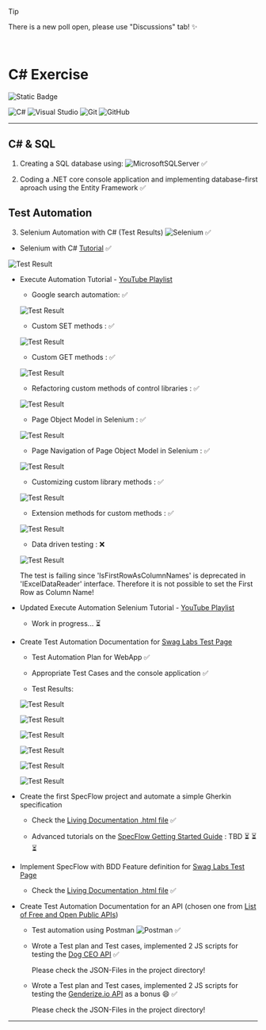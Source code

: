 > [!TIP]
> There is a new poll open, please use "Discussions" tab! :sparkles:  

<br>

# C# Exercise

![Static Badge](https://img.shields.io/badge/Project%20Status-6%20%2F%206-blue?style=plastic)

![C#](https://img.shields.io/badge/c%23-%23239120.svg?style=for-the-badge&logo=csharp&logoColor=white)  ![Visual Studio](https://img.shields.io/badge/Visual%20Studio-5C2D91.svg?style=for-the-badge&logo=visual-studio&logoColor=white)  ![Git](https://img.shields.io/badge/git-%23F05033.svg?style=for-the-badge&logo=git&logoColor=white)  ![GitHub](https://img.shields.io/badge/github-%23121011.svg?style=for-the-badge&logo=github&logoColor=white)  

---

## C# & SQL

1. Creating a SQL database using: 
![MicrosoftSQLServer](https://img.shields.io/badge/Microsoft%20SQL%20Server-CC2927?style=for-the-badge&logo=microsoft%20sql%20server&logoColor=white)    :white_check_mark:

2. Coding a .NET core console application and implementing database-first aproach using the Entity Framework    :white_check_mark:

## Test Automation

3. Selenium Automation with C# (Test Results)   ![Selenium](https://img.shields.io/badge/-selenium-%43B02A?style=for-the-badge&logo=selenium&logoColor=white)    :white_check_mark:

  - Selenium with C# [Tutorial](https://www.javatpoint.com/selenium-csharp)    :white_check_mark:

  ![Test Result](https://raw.githubusercontent.com/schwaben-github/csharp_exercise/main/Selenium_FB_Test_Execution.png)

  - Execute Automation Tutorial - [YouTube Playlist](https://youtube.com/playlist?list=PL6tu16kXT9PqKSouJUV6sRVgmcKs-VCqo&si=Qd_327cs68kyP8HE)

    - Google search automation:    :white_check_mark:

    ![Test Result](https://raw.githubusercontent.com/schwaben-github/csharp_exercise/main/ExecuteAutomation_Test_Execution.png)

    - Custom SET methods :    :white_check_mark:

    ![Test Result](https://raw.githubusercontent.com/schwaben-github/csharp_exercise/main/ExecuteAutomation1_custom_methods_Test_Execution.png)

    - Custom GET methods :    :white_check_mark:

    ![Test Result](https://raw.githubusercontent.com/schwaben-github/csharp_exercise/main/ExecuteAutomation2_get_methods_Test_Execution.png)

    - Refactoring custom methods of control libraries :    :white_check_mark:

    ![Test Result](https://raw.githubusercontent.com/schwaben-github/csharp_exercise/main/ExecuteAutomation3_refactoring_custom_methods_TestExecution.png)

    - Page Object Model in Selenium :    :white_check_mark:
   
    ![Test Result](https://raw.githubusercontent.com/schwaben-github/csharp_exercise/main/ExecuteAutomation4_PageObjectModel_TestExecution.jpeg)

    - Page Navigation of Page Object Model in Selenium :    :white_check_mark:
   
    ![Test Result](https://raw.githubusercontent.com/schwaben-github/csharp_exercise/main/ExecuteAutomation5_PageNavigation_TestExecution.png)

    - Customizing custom library methods :    :white_check_mark:
   
    ![Test Result](https://raw.githubusercontent.com/schwaben-github/csharp_exercise/main/ExecuteAutomation6_TweakCustomLibraryMethods_TestExecution.png)

    - Extension methods for custom methods :    :white_check_mark:
   
    ![Test Result](https://raw.githubusercontent.com/schwaben-github/csharp_exercise/main/ExecuteAutomation7_ExtensionCustomMethods_TestExecution.png)

    - Data driven testing :    :x:

    ![Test Result](https://raw.githubusercontent.com/schwaben-github/csharp_exercise/main/ExecuteAutomation8_DataDrivenTesting_TestExecution.png)

    The test is failing since 'IsFirstRowAsColumnNames' is deprecated in 'IExcelDataReader' interface. Therefore it is not possible to set the First Row as Column Name!

  - Updated Execute Automation Selenium Tutorial - [YouTube Playlist](https://youtube.com/playlist?list=PL6tu16kXT9Pr50Bu96uf9z4rNxMTVTIxm&si=10XlZQ3BbgqImsLd)

    - Work in progress...  :hourglass_flowing_sand:

  - Create Test Automation Documentation for [Swag Labs Test Page](https://www.saucedemo.com/)

    - Test Automation Plan for WebApp    :white_check_mark:
   
    - Appropriate Test Cases and the console application   :white_check_mark:

    - Test Results:
   
    ![Test Result](https://raw.githubusercontent.com/schwaben-github/csharp_exercise/main/SwagLabs_1_TestAutomationApp.png)

    ![Test Result](https://raw.githubusercontent.com/schwaben-github/csharp_exercise/main/SwagLabs_2_VerfyErrorMessageForInvalidCredentials.png)

    ![Test Result](https://raw.githubusercontent.com/schwaben-github/csharp_exercise/main/SwagLabs_3_VerifyLoginButton.png)

    ![Test Result](https://raw.githubusercontent.com/schwaben-github/csharp_exercise/main/SwagLabs_4_VerifyLoginScreenDisplay.png)

    ![Test Result](https://raw.githubusercontent.com/schwaben-github/csharp_exercise/main/SwagLabs_5_VerifyUsernameAndPasswordTextboxes.png)

    ![Test Result](https://raw.githubusercontent.com/schwaben-github/csharp_exercise/main/SwagLabs_6_VerifyWebShopTestPageLoadedAfterLogin.png)

- Create the first SpecFlow project and automate a simple Gherkin specification

  - Check the [Living Documentation .html file](https://github.com/schwaben-github/csharp_exercise/blob/main/Krastavac/LivingDoc.html)    :white_check_mark:

  - Advanced tutorials on the [SpecFlow Getting Started Guide](https://docs.specflow.org/projects/getting-started/en/latest/index.html) : TBD  :hourglass_flowing_sand: :hourglass_flowing_sand: :hourglass_flowing_sand:
 
- Implement SpecFlow with BDD Feature definition for [Swag Labs Test Page](https://www.saucedemo.com/)

  - Check the [Living Documentation .html file](https://github.com/schwaben-github/csharp_exercise/blob/main/SwagLabs2/LivingDoc.html)    :white_check_mark:

- Create Test Automation Documentation for an API (chosen one from [List of Free and Open Public APIs](https://mixedanalytics.com/blog/list-actually-free-open-no-auth-needed-apis/))

  - Test automation using Postman ![Postman](https://img.shields.io/badge/Postman-FF6C37?style=for-the-badge&logo=postman&logoColor=white)    :white_check_mark:
 
  - Wrote a Test plan and Test cases, implemented 2 JS scripts for testing the [Dog CEO API](https://dog.ceo/api/breeds/image/random)    :white_check_mark:
 
    Please check the JSON-Files in the project directory!
 
  - Wrote a Test plan and Test cases, implemented 2 JS scripts for testing the [Genderize.io API](https://api.genderize.io?name=tibor) as a bonus :smile:    :white_check_mark:
 
    Please check the JSON-Files in the project directory!



---
